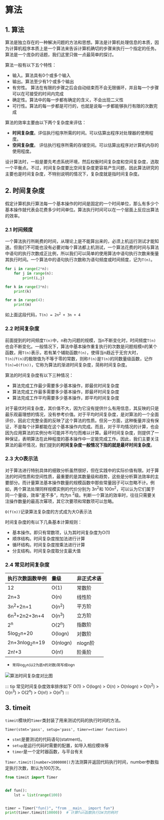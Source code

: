 # 算法

## 1. 算法
算法是独立存在的一种解决问题的方法和思想。算法是计算机处理信息的本质，因为计算机程序本质上是一个算法来告诉计算机确切的步骤来执行一个指定的任务。算法是一个庞杂的话题，我们这里只做一点最简单的探讨。

算法一般有以下五个特性：
* 输入。算法具有0个或多个输入
* 输出。算法至少有1个或多个输出
* 有穷性。 算法在有限的步骤之后会自动结束而不会无限循环，并且每一个步骤可以在可接受的时间内完成
* 确定性。算法中的每一步都有确定的含义，不会出现二义性
* 可行性。算法的每一步都是可行的，也就是说每一步都能够执行有限的次数完成

算法的效率主要由以下两个复杂度来评估：
* **时间复杂度**。评估执行程序所需的时间。可以估算出程序对处理器的使用程度。
* **空间复杂度**。 评估执行程序所需的存储空间。可以估算出程序对计算机内存的使用程度。

设计算法时，一般是要先考虑系统环境，然后权衡时间复杂度和空间复杂度，选取一个平衡点。不过，时间复杂度要比空间复杂度更容易产生问题，因此算法研究的主要也是时间复杂度，不特别说明的情况下，复杂度就是指时间复杂度。

## 2. 时间复杂度
假定计算机执行算法每一个基本操作的时间是固定的一个时间单位，那么有多少个基本操作就代表会花费多少时间单位。算法执行时间可以在一个层面上反应出算法的效率。

### 2.1 时间频度
一个算法执行所耗费的时间，从理论上是不能算出来的，必须上机运行测试才能知道。但我们不可能也没有必要对每个算法都上机测试，一个算法花费的时间与算法中语句的执行次数成正比例，所以我们可以简单的使用算法中语句执行次数来衡量其执行时间。一个算法中的语句执行次数称为语句频度或时间频度，记为`T(n)`。

```py
for i in range(2*n):
    for j in range(n):
        print(i,j)

for k in range(3*n):
    print(k)

for m in range(4):
    print(m)
```
如上面这段代码，<code>T(n) = 2n<sup>2</sup> + 3n + 4</code>
### 2.2 时间复杂度
前面提到的时间频度`T(n)`中，n称为问题的规模，当n不断变化时，时间频度`T(n)`也会不断变化。一般情况下，算法中基本操作重复执行的次数是问题规模n的某个函数，用`T(n)`表示，若有某个辅助函数`f(n)`，使得当n趋近于无穷大时，`T(n)`/`f(n)`的极限值为不等于零的常数，则称`f(n)`是`T(n)`的同数量级函数，记作`T(n)=O(f(n))`，它称为算法的渐进时间复杂度，简称时间复杂度。

算法的时间复杂度有以下三种情况：

* 算法完成工作最少需要多少基本操作，即最优时间复杂度
* 算法完成工作最多需要多少基本操作，即最坏时间复杂度
* 算法完成工作平均需要多少基本操作，即平均时间复杂度

对于最优时间复杂度，其价值不大，因为它没有提供什么有用信息，其反映的只是最乐观最理想的情况，没有参考价值。对于平均时间复杂度，是对算法的一个全面评价，因此它完整全面的反映了这个算法的性质。但另一方面，这种衡量并没有保证，不是每个计算都能在这个基本操作内完成。而且，对于平均情况的计算，也会因为应用算法的实例分布可能并不均匀而难以计算。最坏时间复杂度，则提供了一种保证，表明算法在此种程度的基本操作中一定能完成工作。因此，我们主要关注算法的最坏情况，我们提到的**时间复杂度一般情况下指的就是最坏时间复杂度**。

### 2.3 大O表示法
对于算法进行特别具体的细致分析虽然很好，但在实践中的实际价值有限。对于算法的时间性质和空间性质，最重要的是其数量级和趋势，这些是分析算法效率的主要部分。而计量算法基本操作数量的规模函数中那些常量因子可以忽略不计。例如，两个算法处理同样规模实例的代价分别为 3n<sup>2</sup>和 100n<sup>2</sup>，可以认为它们属于同一个量级，效率“差不多”，均为n <sup>2</sup>级。判断一个算法的效率时，往往只需要关注操作数量的最高次幂项，其它次要项和常数项可以忽略。

`O(f(n))`记录算法复杂度的方式成为大O表示法

时间复杂度的有以下几条基本计算规则：
* 基本操作。即只有常数项，认为其时间复杂度为O(1)
* 顺序结构。时间复杂度按加法进行计算
* 循环结构。时间复杂度按乘法进行计算
* 分支结构。时间复杂度取分支最大值

### 2.4 常见时间复杂度

执行次数函数举例|量级|非正式术语
:-|:-|:-
12|O(1)|常数阶
2n+3|O(n)|线性阶
3n<sup>2</sup>+2n+1|O(n<sup>2</sup>)|平方阶
6n<sup>3</sup>+2n2+3n+4|O(n<sup>3</sup>)|立方阶
2<sup>n</sup>|O(2<sup>n</sup>)|指数阶
5log<sub>2</sub>n+20|O(logn)|对数阶
2n+3nlog<sub>2</sub>n+19|O(nlogn)|nlogn阶
2n!+3|O(n!)|阶乘阶

* <small>常将log<sub>2</sub>n(以2为底n的对数)简写成logn</small>

![算法时间复杂度对比图](https://i.loli.net/2020/02/25/1tImyapEX9e3dOS.jpg)

::: tip 常见时间复杂度效率排序如下
O(1) > O(logn) > O(n) > O(nlogn) > O(n<sup>2</sup>) > O(n<sup>3</sup>) > O(2<sup>n</sup>) > O(n!) > O(n<sup>n</sup>)
:::

## 3. timeit
`timeit`模块的`Timer`类封装了用来测试代码的执行时间的方法。

`Timer(stmt='pass', setup='pass', timer=<timer function>)`
* `stmt`是要测试的代码语句(statment)。
* `setup`是运行代码时需要的配置，如导入相应模块等
* `timer`是一个定时器函数，与平台有关

`Timer.timeit([number=1000000])`方法测算并返回代码执行时间，number参数指定执行次数，默认为100万次。
```py
from timeit import Timer


def fun():
    lst = list(range(100))


timer = Timer("fun()", "from __main__ import fun")
print(timer.timeit(10000))  # 计算fun函数执行1W次的耗时 
```